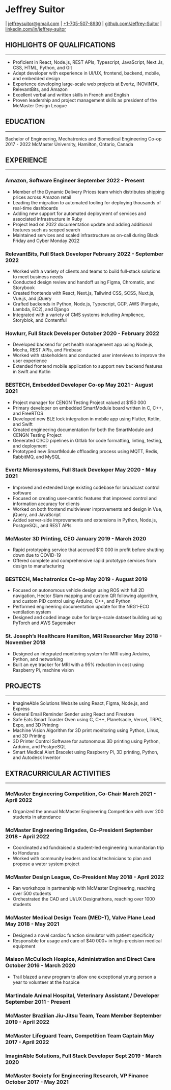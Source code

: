 # Jeffrey Suitor

| [jeffreysuitor@gmail.com](mailto:jeffreysuitor@gmail.com) 
| [+1-705-507-8930]()
| [github.com/Jeffrey-Suitor]()
| [linkedin.com/in/jeffrey-suitor]()

## HIGHLIGHTS OF QUALIFICATIONS
---
* Proficient in React, Node.js, REST APIs, Typescript, JavaScript, Next.Js, CSS, HTML, Python, and Git
* Adept developer with experience in UI/UX, frontend, backend, mobile, and embedded design
* Experience developing large-scale web projects at Evertz, INOVINTA, RelevantBits, and Amazon
* Excellent verbal and written skills in French and English
* Proven leadership and project management skills as president of the McMaster Design League

## EDUCATION
---
Bachelor of Engineering, Mechatronics and Biomedical Engineering Co-op 2017 - 2022
McMaster University, Hamilton, Ontario, Canada

## EXPERIENCE
---
### Amazon, Software Engineer September 2022 - Present
* Member of the Dynamic Delivery Prices team which distributes shipping prices across Amazon retail
* Leading the migration to automated tooling for deploying thousands of real-time dashboards
* Adding new support for automated deployment of services and associated infrastructure in Ruby
* Project lead on 2022 documentation update and adding additional features such as scoped search
* Maintained services and scaled infrastructure as on-call during Black Friday and Cyber Monday 2022

### RelevantBits, Full Stack Developer February 2022 - September 2022
* Worked with a variety of clients and teams to build full-stack solutions to meet business needs
* Conducted design review and handoff using Figma, Chromatic, and Storybook
* Created frontends with React, Next.js, Tailwind CSS, SCSS, Nuxt.js, Vue.js, and jQuery
* Crafted backends in Python, Node.js, Typescript, GCP, AWS (Fargate, Lambda, EC2), and Django
* Integrated with a variety of CMS systems including Amplience, Storyblok, and Contentful

### Howlurr, Full Stack Developer October 2020 - February 2022
* Developed backend for pet health management app using Node.js, Mocha, REST APIs, and Firebase
* Worked with stakeholders and conducted user interviews to improve the user experience
* Extended frontend mobile application to support new backend features in Swift and Kotlin

### BESTECH, Embedded Developer Co-op May 2021 - August 2021
* Project manager for CENGN Testing Project valued at $150 000
* Primary developer on embedded SmartModule board written in C, C++, and FreeRTOS
* Developed new BLE lock integration in mobile app using Flutter, Kotlin, and Swift
* Created engineering documentation for both the SmartModule and CENGN Testing Project
* Generated CI/CD pipelines in Gitlab for code formatting, linting, testing, and deployment
* Prototyped new SmartModule offloading process using MQTT, Redis, RabbitMQ, and MySQL

### Evertz Microsystems, Full Stack Developer May 2020 - May 2021
* Improved and extended large existing codebase for broadcast control software
* Focused on creating user-centric features that improved control and information accuracy for clients
* Worked on both frontend multiviewer improvements and design in Vue, jQuery, and JavaScript
* Added server-side improvements and extensions in Python, Node.js, PostgreSQL, and REST APIs

### McMaster 3D Printing, CEO January 2019 - March 2020
* Rapid prototyping service that accrued $10 000 in profit before shutting down due to COVID-19
* Offered complete and comprehensive rapid prototype services from design to manufacturing

### BESTECH, Mechatronics Co-op May 2019 - August 2019
* Focused on autonomous vehicle design using ROS with full 2D navigation, Hector Slam mapping and
custom QR following algorithm, and custom PID control using Arduino, C++, and Python
* Performed engineering documentation update for the NRG1-ECO ventilation system
* Designed and coded image cube for large-scale dataset building using PyTorch and AWS Sagemaker

### St. Joseph’s Healthcare Hamilton, MRI Researcher May 2018 - November 2018
* Designed an integrated monitoring system for MRI using Arduino, Python, and networking
* Built an eye tracker for MRI with a 95% reduction in cost using Raspberry Pi, machine vision

## PROJECTS
---
* ImagineAble Solutions Website using React, Figma, Node.js, and Express
* General Email Reminder Sender using React and Firestore
* Safe Eats Smart Toaster Oven using C, C++, Planetsacle, Vercel, TRPC, Expo, and 3D Printing
* Machine Vision Algorithm for 3D print monitoring using Python, Linux, and 3D Printing
* 3D Printer Control Software for autonomous 3D printing using Python, Arduino, and PostgreSQL
* Smart Medical Alert Bracelet using Raspberry Pi, 3D printing, Python, and Autodesk Inventor

## EXTRACURRICULAR ACTIVITIES
---
### McMaster Engineering Competition, Co-Chair March 2021 - April 2022
* Organized the annual McMaster Engineering Competition with over 200 students in attendance

### McMaster Engineering Brigades, Co-President September 2018 - April 2022
* Coordinated and fundraised a student-led engineering humanitarian trip to Honduras
* Worked with community leaders and local technicians to plan and propose a water system project

### McMaster Design League, Co-President May 2018 - April 2022
* Ran workshops in partnership with McMaster Engineering, reaching over 500 students
* Orchestrated the CAD and UI/UX Designathons, reaching over 1000 students

### McMaster Medical Design Team (MED-T), Valve Plane Lead May 2018 - May 2021
* Designed a novel cardiac function simulator with patient specificity
* Responsible for usage and care of $40 000+ in high-precision medical equipment

### Maison McCulloch Hospice, Administration and Direct Care October 2016 - March 2020
* Trail blazed a new program to allow one exceptional young person a year to volunteer at the hospice

### Martindale Animal Hospital, Veterinary Assistant / Developer September 2011 - Present
### McMaster Brazilian Jiu-Jitsu Team, Team Member September 2019 - April 2022
### McMaster Lifeguard Team, Competition Team Captain May 2017 - April 2022
### ImaginAble Solutions, Full Stack Developer Sept 2019 - March 2020
### McMaster Society for Engineering Research, VP Finance October 2017 - May 2021
